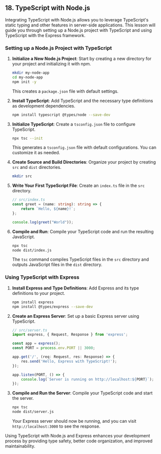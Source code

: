 ## 18. TypeScript with Node.js

Integrating TypeScript with Node.js allows you to leverage TypeScript's static typing and other features in server-side applications. This lesson will guide you through setting up a Node.js project with TypeScript and using TypeScript with the Express framework.

### Setting up a Node.js Project with TypeScript

1. **Initialize a New Node.js Project**: Start by creating a new directory for your project and initializing it with npm.

   ```bash
   mkdir my-node-app
   cd my-node-app
   npm init -y
   ```

   This creates a `package.json` file with default settings.

2. **Install TypeScript**: Add TypeScript and the necessary type definitions as development dependencies.

   ```bash
   npm install typescript @types/node --save-dev
   ```

3. **Initialize TypeScript**: Create a `tsconfig.json` file to configure TypeScript.

   ```bash
   npx tsc --init
   ```

   This generates a `tsconfig.json` file with default configurations. You can customize it as needed.

4. **Create Source and Build Directories**: Organize your project by creating `src` and `dist` directories.

   ```bash
   mkdir src
   ```

5. **Write Your First TypeScript File**: Create an `index.ts` file in the `src` directory.

   ```typescript
   // src/index.ts
   const greet = (name: string): string => {
       return `Hello, ${name}!`;
   };

   console.log(greet("World"));
   ```

6. **Compile and Run**: Compile your TypeScript code and run the resulting JavaScript.

   ```bash
   npx tsc
   node dist/index.js
   ```

   The `tsc` command compiles TypeScript files in the `src` directory and outputs JavaScript files in the `dist` directory.

### Using TypeScript with Express

1. **Install Express and Type Definitions**: Add Express and its type definitions to your project.

   ```bash
   npm install express
   npm install @types/express --save-dev
   ```

2. **Create an Express Server**: Set up a basic Express server using TypeScript.

   ```typescript
   // src/server.ts
   import express, { Request, Response } from 'express';

   const app = express();
   const PORT = process.env.PORT || 3000;

   app.get('/', (req: Request, res: Response) => {
       res.send('Hello, Express with TypeScript!');
   });

   app.listen(PORT, () => {
       console.log(`Server is running on http://localhost:${PORT}`);
   });
   ```

3. **Compile and Run the Server**: Compile your TypeScript code and start the server.

   ```bash
   npx tsc
   node dist/server.js
   ```

   Your Express server should now be running, and you can visit `http://localhost:3000` to see the response.

Using TypeScript with Node.js and Express enhances your development process by providing type safety, better code organization, and improved maintainability.
